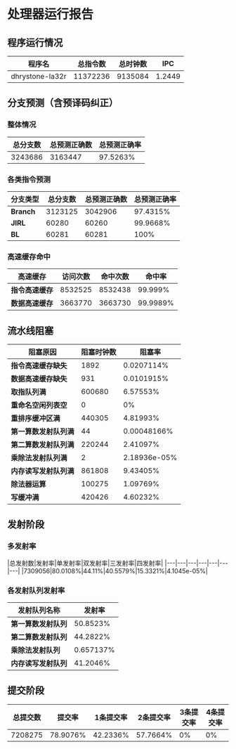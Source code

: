 # 处理器运行报告
## 程序运行情况
|程序名|总指令数|总时钟数|IPC|
|---|---|---|---|
|dhrystone-la32r|11372236|9135084|1.2449|

## 分支预测（含预译码纠正）
### 整体情况
|总分支数|总预测正确数|总预测正确率|
|---|---|---|
|3243686|3163447|97.5263%|

### 各类指令预测
|分支类型|总分支数|总预测正确数|总预测正确率|
|---|---|---|---|
|**Branch**| 3123125 | 3042906 | 97.4315%|
|**JIRL**| 60280 | 60260 | 99.9668%|
|**BL**| 60281 | 60281 | 100%|

### 高速缓存命中
|高速缓存|访问次数|命中次数|命中率|
|---|---|---|---|
|**指令高速缓存**| 8532525 | 8532438 | 99.999%|
|**数据高速缓存**| 3663770 | 3663730 | 99.9989%|
## 流水线阻塞
|阻塞原因|阻塞时钟数|阻塞率|
|---|---|---|
|**指令高速缓存缺失**| 1892 | 0.0207114%|
|**数据高速缓存缺失**| 931 | 0.0101915%|
|**取指队列满**| 600680 | 6.57553%|
|**重命名空闲列表空**|0 | 0%|
|**重排序缓冲区满**|440305 | 4.81993%|
|**第一算数发射队列满**|44 | 0.00048166%|
|**第二算数发射队列满**|220244 | 2.41097%|
|**乘除法发射队列满**|2 | 2.18936e-05%|
|**内存读写发射队列满**|861808 | 9.43405%|
|**除法器运算**|100275 | 1.09769%|
|**写缓冲满**|420426 | 4.60232%|

## 发射阶段
### 多发射率
|总发射数|发射率|单发射率|双发射率|三发射率|四发射率|
|---|---|---|---|---|---|---|
|7309056|80.0108%|44.11%|40.5579%|15.3321%|4.1045e-05%|

### 各发射队列发射率
|发射队列名称|发射率|
|---|---|
|**第一算数发射队列**|50.8523%|
|**第二算数发射队列**|44.2822%|
|**乘除法发射队列**|0.657137%|
|**内存读写发射队列**|41.2046%|

## 提交阶段
|总提交数|提交率|1条提交率|2条提交率|3条提交率|4条提交率|
|---|---|---|---|---|---|
|7208275|78.9076%|42.2336%|57.7664%|0%|0%|
